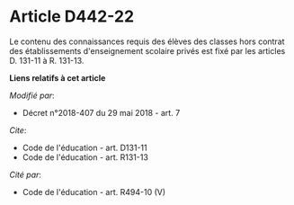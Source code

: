 # Article D442-22

Le contenu des connaissances requis des élèves des classes hors contrat des établissements d'enseignement scolaire privés est
fixé par les articles D. 131-11 à R. 131-13.

**Liens relatifs à cet article**

_Modifié par_:

  - Décret n°2018-407 du 29 mai 2018 - art. 7

_Cite_:

  - Code de l'éducation - art. D131-11
  - Code de l'éducation - art. R131-13

_Cité par_:

  - Code de l'éducation - art. R494-10 (V)
